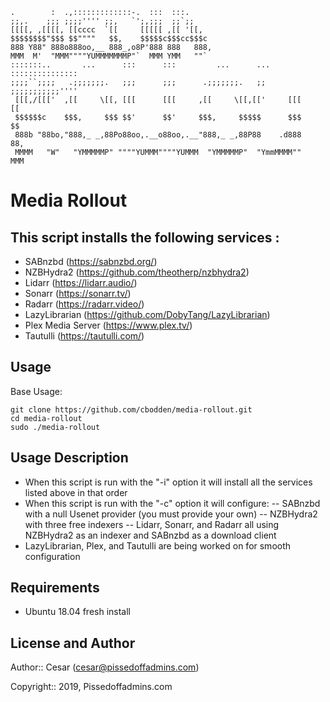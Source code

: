 ```
.        :  .,:::::::::::::-.  :::  :::.
;;,.    ;;; ;;;;'''' ;;,   `';,;;;  ;;`;;
[[[[, ,[[[[, [[cccc  `[[     [[[[[ ,[[ '[[,
$$$$$$$$"$$$ $$""""   $$,    $$$$$c$$$cc$$$c
888 Y88" 888o888oo,__ 888_,o8P'888 888   888,
MMM  M'  "MMM""""YUMMMMMMMP"`  MMM YMM   ""`
:::::::..       ...      :::      :::         ...      ...    :::::::::::::::
;;;;``;;;;   .;;;;;;;.   ;;;      ;;;      .;;;;;;;.   ;;     ;;;;;;;;;;;''''
 [[[,/[[['  ,[[     \[[, [[[      [[[     ,[[     \[[,[['     [[[     [[
 $$$$$$c    $$$,     $$$ $$'      $$'     $$$,     $$$$$      $$$     $$
 888b "88bo,"888,_ _,88Po88oo,.__o88oo,.__"888,_ _,88P88    .d888     88,
 MMMM   "W"   "YMMMMMP" """"YUMMM""""YUMMM  "YMMMMMP"  "YmmMMMM""     MMM

```
Media Rollout
====

This script installs the following services :
----

- SABnzbd (https://sabnzbd.org/)
- NZBHydra2 (https://github.com/theotherp/nzbhydra2)
- Lidarr (https://lidarr.audio/)
- Sonarr (https://sonarr.tv/)
- Radarr (https://radarr.video/)
- LazyLibrarian (https://github.com/DobyTang/LazyLibrarian)
- Plex Media Server (https://www.plex.tv/)
- Tautulli (https://tautulli.com/)


Usage
----
Base Usage:
```
git clone https://github.com/cbodden/media-rollout.git
cd media-rollout
sudo ./media-rollout
```

Usage Description
----
- When this script is run with the "-i" option it will install all the services listed above in that order
- When this script is run with the "-c" option it will configure:
-- SABnzbd with a null Usenet provider (you must provide your own)
-- NZBHydra2 with three free indexers
-- Lidarr, Sonarr, and Radarr all using NZBHydra2 as an indexer and SABnzbd as a download client
- LazyLibrarian, Plex, and Tautulli are being worked on for smooth configuration


Requirements
----
- Ubuntu 18.04 fresh install

License and Author
----

Author:: Cesar (cesar@pissedoffadmins.com)

Copyright:: 2019, Pissedoffadmins.com
